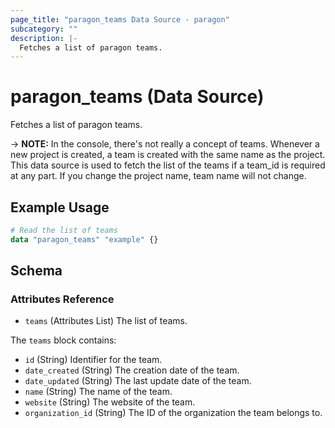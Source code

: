 ```yaml
---
page_title: "paragon_teams Data Source - paragon"
subcategory: ""
description: |-
  Fetches a list of paragon teams.
---
```


# paragon_teams (Data Source)

Fetches a list of paragon teams.

-> **NOTE:** In the console, there's not really a concept of teams. Whenever a new project is created, a team is created with the same name as the project. This data source is used to fetch the list of the teams if a team_id is required at any part. If you change the project name, team name will not change.


## Example Usage

```terraform
# Read the list of teams
data "paragon_teams" "example" {}
```

## Schema

### Attributes Reference

- `teams` (Attributes List) The list of teams.

The `teams` block contains:

- `id` (String) Identifier for the team.
- `date_created` (String) The creation date of the team.
- `date_updated` (String) The last update date of the team.
- `name` (String) The name of the team.
- `website` (String) The website of the team.
- `organization_id` (String) The ID of the organization the team belongs to.